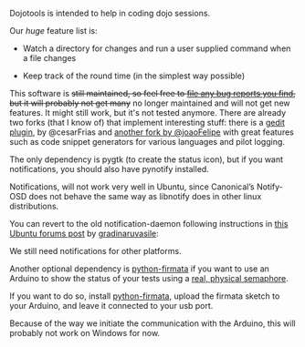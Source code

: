 Dojotools is intended to help in coding dojo sessions.


Our *huge* feature list is:

 - Watch a directory for changes and run a user supplied command
   when a file changes

 - Keep track of the round time (in the simplest way possible)

This software is ~~still maintained, so feel free to [file any bug reports you
find][issues], but it will probably not get many~~ no longer maintained and will 
not get new features. It might still work, but it's not tested anymore. There are
already two forks (that I know of) that implement interesting stuff: there is a
[gedit plugin][gedit-plugin], by @cesarFrias and [another fork by
@joaoFelipe][JF] with great features such as code snippet generators for
various languages and pilot logging.

The only dependency is pygtk (to create the status icon), but if
you want notifications, you should also have pynotify installed.

Notifications, will not work very well in Ubuntu, since Canonical’s
Notify-OSD does not behave the same way as libnotify does in other
linux distributions.

You can revert to the old notification-daemon following instructions
in [this Ubuntu forums post][1] by [gradinaruvasile][2]:

We still need notifications for other platforms.

Another optional dependency is [python-firmata][python-firmata] if you
want to use an Arduino to show the status of your tests using a [real,
physical semaphore][semaphore].

If you want to do so, install [python-firmata][python-firmata], upload the firmata
sketch to your Arduino, and leave it connected to your usb port.

Because of the way we initiate the communication with the Arduino,
this will probably not work on Windows for now.

[1]: http://www.ubuntuforums.org/showthread.php?p=7658286#post7658286
[2]: http://www.ubuntuforums.org/member.php?u=589640
[python-firmata]: https://github.com/lupeke/python-firmata
[semaphore]: http://blog.justen.eng.br/2010/10/semaforo-do-coding-dojo-rio.html
[issues]: https://github.com/flavioamieiro/dojotools/issues
[gedit-plugin]: https://github.com/cesarFrias/dojotools
[JF]: https://github.com/JoaoFelipe/dojotools
